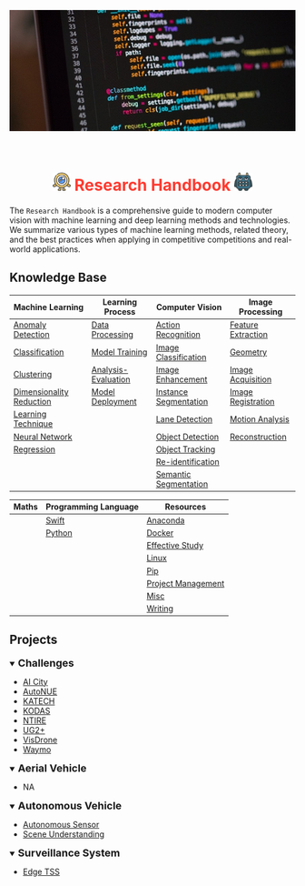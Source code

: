 <div align="center">
<p>
   <img width="850" src="../data/images/banner.jpeg"></a>
</p>
<br>

<img src="../data/logo/one_100.png" width="32"> <span style="color:rgb(255, 59, 48);">Research Handbook</span> <img src="../data/logo/square_96.png" width="32">
=============================
</div>

The `Research Handbook` is a comprehensive guide to modern computer vision with machine learning and deep learning methods and technologies. We summarize various types of machine learning methods, related theory, and the best practices when applying in competitive competitions and real-world applications.


## Knowledge Base

| Machine Learning             | Learning Process        | Computer Vision                                       | Image Processing       |
|------------------------------|-------------------------|-------------------------------------------------------|------------------------|
| [Anomaly Detection]()        | [Data Processing]()     | [Action Recognition]()                                | [Feature Extraction]() |
| [Classification]()           | [Model Training]()      | [Image Classification]()                              | [Geometry]()           |
| [Clustering]()               | [Analysis-Evaluation]() | [Image Enhancement](docs/image_enhancement/README.md) | [Image Acquisition]()  |
| [Dimensionality Reduction]() | [Model Deployment]()    | [Instance Segmentation]()                             | [Image Registration]() |
| [Learning Technique]()       |                         | [Lane Detection]()                                    | [Motion Analysis]()    |
| [Neural Network]()           |                         | [Object Detection]()                                  | [Reconstruction]()     |
| [Regression]()               |                         | [Object Tracking]()                                   |                        |
|                              |                         | [Re-identification]()                                 |                        |
|                              |                         | [Semantic Segmentation]()                             |                        |

|  Maths     | Programming Language | Resources              |
|------------|----------------------|------------------------|
|            | [Swift]()            | [Anaconda]()           |
|            | [Python]()           | [Docker]()             |
|            |                      | [Effective Study]()    |
|            |                      | [Linux]()              |
|            |                      | [Pip]()                |
|            |                      | [Project Management]() |
|            |                      | [Misc]()               |
|            |                      | [Writing]()            |


## Projects

<details open>
<summary><b style="font-size:18px">Challenges</b></summary>

- [AI City]()
- [AutoNUE]()
- [KATECH]()
- [KODAS]()
- [NTIRE]()
- [UG2+]()
- [VisDrone]()
- [Waymo]()
</details>

<details open>
<summary><b style="font-size:18px">Aerial Vehicle</b></summary>

- NA
</details>

<details open>
<summary><b style="font-size:18px">Autonomous Vehicle</b></summary>

- [Autonomous Sensor]()
- [Scene Understanding]()
</details>

<details open>
<summary><b style="font-size:18px">Surveillance System</b></summary>

- [Edge TSS]()
</details>
